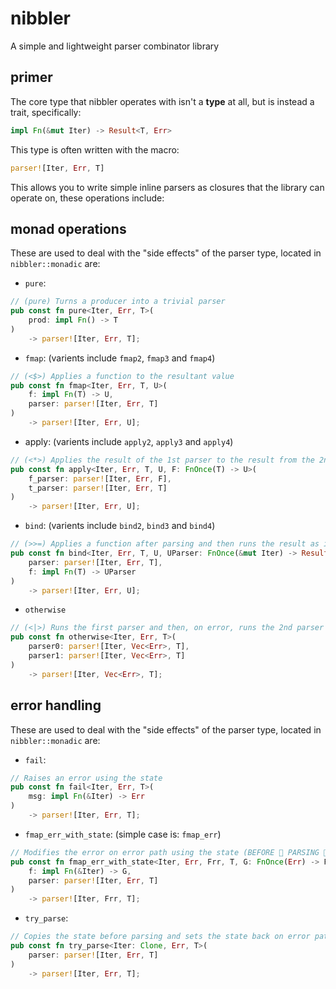 # nibbler
A simple and lightweight parser combinator library

## primer
The core type that nibbler operates with isn't a **type** at all, but is instead a trait, specifically:
```rs
impl Fn(&mut Iter) -> Result<T, Err>
```
This type is often written with the macro:
```rs
parser![Iter, Err, T]
```

This allows you to write simple inline parsers as closures that the library can operate on, these operations include:

## monad operations
These are used to deal with the "side effects" of the parser type, located in `nibbler::monadic` are:

* `pure`:
```rs
// (pure) Turns a producer into a trivial parser
pub const fn pure<Iter, Err, T>(
    prod: impl Fn() -> T
)
    -> parser![Iter, Err, T];
```

* `fmap`: (varients include `fmap2`, `fmap3` and `fmap4`)
```rs
// (<$>) Applies a function to the resultant value
pub const fn fmap<Iter, Err, T, U>(
    f: impl Fn(T) -> U,
    parser: parser![Iter, Err, T]
)
    -> parser![Iter, Err, U];
```

* apply: (varients include `apply2`, `apply3` and `apply4`)
```rs
// (<*>) Applies the result of the 1st parser to the result from the 2nd parser
pub const fn apply<Iter, Err, T, U, F: FnOnce(T) -> U>(
    f_parser: parser![Iter, Err, F],
    t_parser: parser![Iter, Err, T]
)
    -> parser![Iter, Err, U];
```

* `bind`: (varients include `bind2`, `bind3` and `bind4`)
```rs
// (>>=) Applies a function after parsing and then runs the result as its own parser
pub const fn bind<Iter, Err, T, U, UParser: FnOnce(&mut Iter) -> Result<U, Err>>(
    parser: parser![Iter, Err, T],
    f: impl Fn(T) -> UParser
)
    -> parser![Iter, Err, U];
```

* `otherwise`
```rs
// (<|>) Runs the first parser and then, on error, runs the 2nd parser (DOES 👏 NOT 👏 REWIND 👏, use `error::try_parse` for that)
pub const fn otherwise<Iter, Err, T>(
    parser0: parser![Iter, Vec<Err>, T],
    parser1: parser![Iter, Vec<Err>, T]
)
    -> parser![Iter, Vec<Err>, T];
```

## error handling
These are used to deal with the "side effects" of the parser type, located in `nibbler::monadic` are:

* `fail`:
```rs
// Raises an error using the state
pub const fn fail<Iter, Err, T>(
    msg: impl Fn(&Iter) -> Err
)
    -> parser![Iter, Err, T];
```

 * `fmap_err_with_state`: (simple case is: `fmap_err`)
```rs
// Modifies the error on error path using the state (BEFORE 👏 PARSING 👏) to generate an `FnOnce` action
pub const fn fmap_err_with_state<Iter, Err, Frr, T, G: FnOnce(Err) -> Frr>(
    f: impl Fn(&Iter) -> G,
    parser: parser![Iter, Err, T]
)
    -> parser![Iter, Frr, T];
```

* `try_parse`:
```rs
// Copies the state before parsing and sets the state back on error path
pub const fn try_parse<Iter: Clone, Err, T>(
    parser: parser![Iter, Err, T]
)
    -> parser![Iter, Err, T];
```
